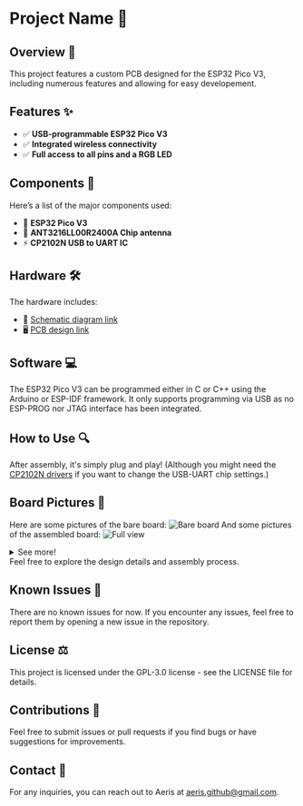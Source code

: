 # Project Name 🚀

## Overview 📖
This project features a custom PCB designed for the ESP32 Pico V3, including numerous features and allowing for easy developement. 

## Features ✨
- ✅ **USB-programmable ESP32 Pico V3**
- ✅ **Integrated wireless connectivity**
- ✅ **Full access to all pins and a RGB LED**

## Components 🔧
Here’s a list of the major components used:
- 🔌 **ESP32 Pico V3**
- 🔋 **ANT3216LL00R2400A Chip antenna**
- ⚡ **CP2102N USB to UART IC**

## Hardware 🛠️
The hardware includes:
- 📜 [Schematic diagram link](/hardware/ESP32-PICO-V3-DevKit-Schematic.pdf)
- 🖥️ [PCB design link](https://kicanvas.org/?github=https%3A%2F%2Fgithub.com%2FJustAeris%2FESP32-Pico-V3-DevKit%2Ftree%2Fmain%2Fhardware)

## Software 💻
The ESP32 Pico V3 can be programmed either in C or C++ using the Arduino or ESP-IDF framework. It only supports programming via USB as no ESP-PROG nor JTAG interface has been integrated.

## How to Use 🔍
After assembly, it's simply plug and play! (Although you might need the [CP2102N drivers](https://www.silabs.com/developers/usb-to-uart-bridge-vcp-drivers?tab=downloads) if you want to change the USB-UART chip settings.)

## Board Pictures 📸
Here are some pictures of the bare board:
![Bare board](/images/20240523_140125.jpg)
And some pictures of the assembled board:
![Full view](/images/20240526_223219.jpg)
<details>
   <summary>See more!</summary>
   <br/>
   
   ![Close-up no.1](/images/20240526_223229.jpg)
   ![Close-up no.2](/images/20240526_223247.jpg)
</details>
Feel free to explore the design details and assembly process.

## Known Issues 🐞
There are no known issues for now.
If you encounter any issues, feel free to report them by opening a new issue in the repository.

## License ⚖️
This project is licensed under the GPL-3.0 license - see the LICENSE file for details.

## Contributions 🤝
Feel free to submit issues or pull requests if you find bugs or have suggestions for improvements.

## Contact 📧
For any inquiries, you can reach out to Aeris at [aeris.github@gmail.com](mailto:aeris.github@gmail.com).

